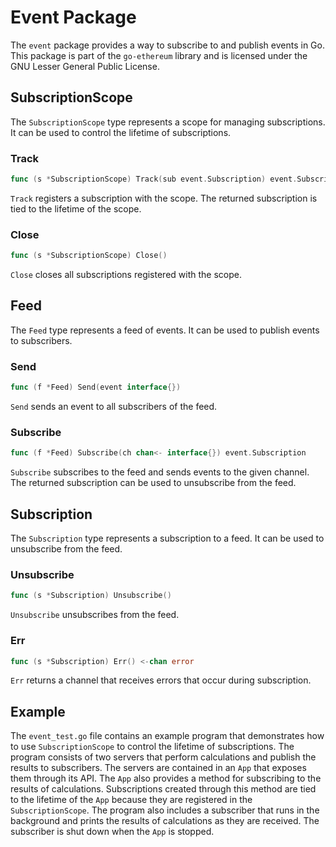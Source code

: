 # Event Package

The `event` package provides a way to subscribe to and publish events in Go. This package is part of the `go-ethereum` library and is licensed under the GNU Lesser General Public License.

## SubscriptionScope

The `SubscriptionScope` type represents a scope for managing subscriptions. It can be used to control the lifetime of subscriptions.

### Track

```go
func (s *SubscriptionScope) Track(sub event.Subscription) event.Subscription
```

`Track` registers a subscription with the scope. The returned subscription is tied to the lifetime of the scope.

### Close

```go
func (s *SubscriptionScope) Close()
```

`Close` closes all subscriptions registered with the scope.

## Feed

The `Feed` type represents a feed of events. It can be used to publish events to subscribers.

### Send

```go
func (f *Feed) Send(event interface{})
```

`Send` sends an event to all subscribers of the feed.

### Subscribe

```go
func (f *Feed) Subscribe(ch chan<- interface{}) event.Subscription
```

`Subscribe` subscribes to the feed and sends events to the given channel. The returned subscription can be used to unsubscribe from the feed.

## Subscription

The `Subscription` type represents a subscription to a feed. It can be used to unsubscribe from the feed.

### Unsubscribe

```go
func (s *Subscription) Unsubscribe()
```

`Unsubscribe` unsubscribes from the feed.

### Err

```go
func (s *Subscription) Err() <-chan error
```

`Err` returns a channel that receives errors that occur during subscription.

## Example

The `event_test.go` file contains an example program that demonstrates how to use `SubscriptionScope` to control the lifetime of subscriptions. The program consists of two servers that perform calculations and publish the results to subscribers. The servers are contained in an `App` that exposes them through its API. The `App` also provides a method for subscribing to the results of calculations. Subscriptions created through this method are tied to the lifetime of the `App` because they are registered in the `SubscriptionScope`. The program also includes a subscriber that runs in the background and prints the results of calculations as they are received. The subscriber is shut down when the `App` is stopped.